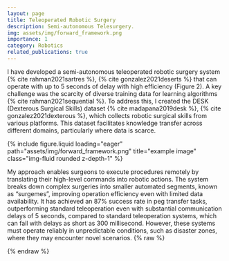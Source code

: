 ```yaml
---
layout: page
title: Teleoperated Robotic Surgery
description: Semi-autonomous Telesurgery.
img: assets/img/forward_framework.png
importance: 1
category: Robotics
related_publications: true
---
```


I have developed a semi-autonomous teleoperated robotic surgery system {% cite rahman2021sartres %}, {% cite gonzalez2021deserts %}  that can operate with up to 5 seconds of delay with high efficiency (Figure 2). A key challenge was the scarcity of diverse training data for learning algorithms {% cite rahman2021sequential %}. To address this, I created the DESK (Dexterous Surgical Skills) dataset {% cite madapana2019desk %}, {% cite gonzalez2021dexterous %}, which collects robotic surgical skills from various platforms. This dataset facilitates knowledge transfer across different domains, particularly where data is scarce. 


<div class="row">
    <div class="col-sm mt-3 mt-md-0">
        {% include figure.liquid loading="eager" path="assets/img/forward_framework.png" title="example image" class="img-fluid rounded z-depth-1" %}
    </div>
</div>


My approach enables surgeons to execute procedures remotely by translating their high-level commands into robotic actions. The system breaks down complex surgeries into smaller automated segments, known as “surgemes”, improving operation efficiency even with limited data availability. It has achieved an 87% success rate in peg transfer tasks, outperforming standard teleoperation even with substantial communication delays of 5 seconds, compared to standard teleoperation systems, which can fail with delays as short as 300 millisecond. However, these systems must operate reliably in unpredictable conditions, such as disaster zones, where they may encounter novel scenarios. 
{% raw %}


{% endraw %}
